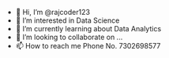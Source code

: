 - 👋 Hi, I’m @rajcoder123
- 👀 I’m interested in Data Science
- 🌱 I’m currently learning  about Data Analytics 
- 💞️ I’m looking to collaborate on ...
- 📫 How to reach me Phone No.  7302698577

<!---
rajcoder123/rajcoder123 is a ✨ special ✨ repository because its `README.md` (this file) appears on your GitHub profile.
You can click the Preview link to take a look at your changes.
--->
